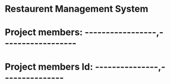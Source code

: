 # Restaurent Management System

# Project members: -----------------,------------------
# Project members Id: ---------------,---------------
